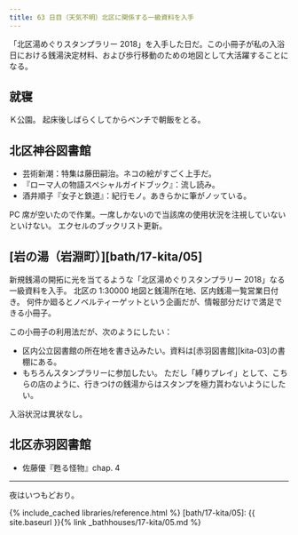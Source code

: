 ```yaml
---
title: 63 日目（天気不明）北区に関係する一級資料を入手
---
```


「北区湯めぐりスタンプラリー 2018」を入手した日だ。この小冊子が私の入浴日における銭湯決定材料、および歩行移動のための地図として大活躍することになる。

## 就寝

Ｋ公園。
起床後しばらくしてからベンチで朝飯をとる。

## 北区神谷図書館

* 芸術新潮：特集は藤田嗣治。ネコの絵がすごく上手だ。
* 『ローマ人の物語スペシャルガイドブック』：流し読み。
* 酒井順子『女子と鉄道』：紀行モノ。あきらかに筆がノッている。

PC 席が空いたので作業。一席しかないので当該席の使用状況を注視していないといけない。
エクセルのブックリスト更新。

## [岩の湯（岩淵町）][bath/17-kita/05]

新規銭湯の開拓に光を当てるような「北区湯めぐりスタンプラリー 2018」なる一級資料を入手。
北区の 1:30000 地図と銭湯所在地、区内銭湯一覧営業日付き。
何件か廻るとノベルティーゲットという企画だが、情報部分だけで満足できる小冊子。

この小冊子の利用法だが、次のようにしたい：

* 区内公立図書館の所在地を書き込みたい。資料は[赤羽図書館][kita-03]の書棚にある。
* もちろんスタンプラリーに参加したい。
  ただし「縛りプレイ」として、こちらの店のように、行きつけの銭湯からはスタンプを極力貰わないようにしたい。

入浴状況は異状なし。

## 北区赤羽図書館

* 佐藤優『甦る怪物』chap. 4

---

夜はいつもどおり。

{% include_cached libraries/reference.html %}
[bath/17-kita/05]: {{ site.baseurl }}{% link _bathhouses/17-kita/05.md %}
